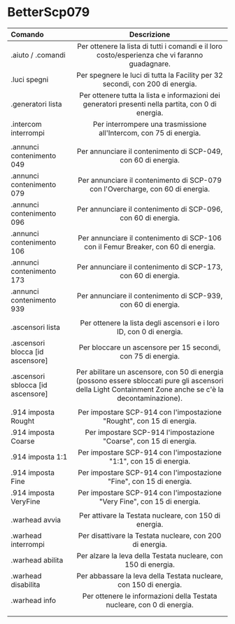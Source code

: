# BetterScp079

| Comando | Descrizione |
| :--- | :---: |
| .aiuto / .comandi | Per ottenere la lista di tutti i comandi e il loro costo/esperienza che vi faranno guadagnare. |
| .luci spegni | Per spegnere le luci di tutta la Facility per 32 secondi, con 200 di energia. |
| .generatori lista | Per ottenere tutta la lista e informazioni dei generatori presenti nella partita, con 0 di energia. |
| .intercom interrompi | Per interrompere una trasmissione all'Intercom, con 75 di energia. |
|  |  |
| .annunci contenimento 049 | Per annunciare il contenimento di SCP-049, con 60 di energia. |
| .annunci contenimento 079 | Per annunciare il contenimento di SCP-079 con l'Overcharge, con 60 di energia. |
| .annunci contenimento 096 | Per annunciare il contenimento di SCP-096, con 60 di energia. |
| .annunci contenimento 106 | Per annunciare il contenimento di SCP-106 con il Femur Breaker, con 60 di energia. |
| .annunci contenimento 173 | Per annunciare il contenimento di SCP-173, con 60 di energia. |
| .annunci contenimento 939 | Per annunciare il contenimento di SCP-939, con 60 di energia. |
|  |  |
| .ascensori lista | Per ottenere la lista degli ascensori e i loro ID, con 0 di energia. |
| .ascensori blocca \[id ascensore\] | Per bloccare un ascensore per 15 secondi, con 75 di energia. |
| .ascensori sblocca \[id ascensore\] | Per abilitare un ascensore, con 50 di energia \(possono essere sbloccati pure gli ascensori della Light Containment Zone anche se c'è la decontaminazione\). |
|  |  |
| .914 imposta Rought | Per impostare SCP-914 con l'impostazione "Rought", con 15 di energia. |
| .914 imposta Coarse | Per impostare SCP-914 l'impostazione "Coarse", con 15 di energia. |
| .914 imposta 1:1 | Per impostare SCP-914 con l'impostazione "1:1", con 15 di energia. |
| .914 imposta Fine | Per impostare SCP-914 con l'impostazione "Fine", con 15 di energia. |
| .914 imposta VeryFine | Per impostare SCP-914 con l'impostazione "Very Fine", con 15 di energia. |
|  |  |
| .warhead avvia | Per attivare la Testata nucleare, con 150 di energia. |
| .warhead interrompi | Per disattivare la Testata nucleare, con 200 di energia. |
| .warhead abilita | Per alzare la leva della Testata nucleare, con 150 di energia. |
| .warhead disabilita | Per abbassare la leva della Testata nucleare, con 150 di energia. |
| .warhead info | Per ottenere le informazioni della Testata nucleare, con 0 di energia. |
|  |  |
|  |  |

